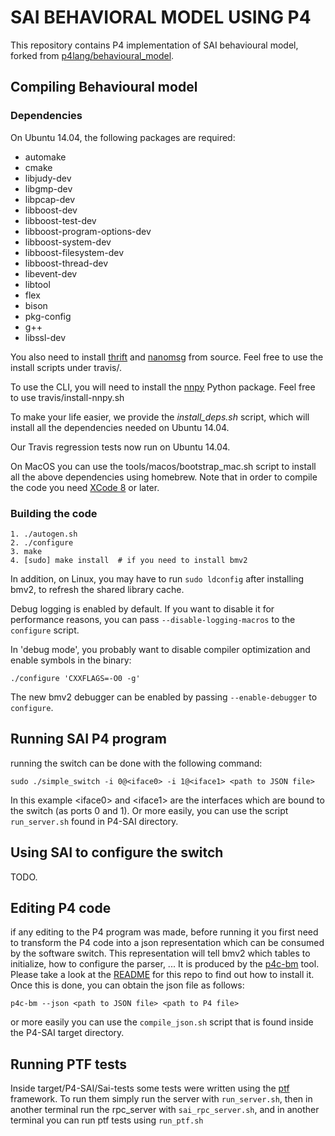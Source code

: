 # SAI BEHAVIORAL MODEL USING P4 
This repository contains P4 implementation of SAI behavioural model, forked from [p4lang/behavioural_model](https://github.com/p4lang/behavioral-model/).

## Compiling Behavioural model

### Dependencies

On Ubuntu 14.04, the following packages are required:

- automake
- cmake
- libjudy-dev
- libgmp-dev
- libpcap-dev
- libboost-dev
- libboost-test-dev
- libboost-program-options-dev
- libboost-system-dev
- libboost-filesystem-dev
- libboost-thread-dev
- libevent-dev
- libtool
- flex
- bison
- pkg-config
- g++
- libssl-dev

You also need to install [thrift](https://github.com/apache/thrift) and
[nanomsg](http://download.nanomsg.org/nanomsg-0.5-beta.tar.gz) from source. Feel
free to use the install scripts under travis/.

To use the CLI, you will need to install the
[nnpy](https://github.com/nanomsg/nnpy) Python package. Feel free to use
travis/install-nnpy.sh

To make your life easier, we provide the *install_deps.sh* script, which will
install all the dependencies needed on Ubuntu 14.04.

Our Travis regression tests now run on Ubuntu 14.04.

On MacOS you can use the tools/macos/bootstrap_mac.sh script to
install all the above dependencies using homebrew. Note that in order
to compile the code you need [XCode 8](https://itunes.apple.com/us/app/xcode/id497799835?mt=12)
or later.

### Building the code

    1. ./autogen.sh
    2. ./configure
    3. make
    4. [sudo] make install  # if you need to install bmv2

In addition, on Linux, you may have to run `sudo ldconfig` after installing
bmv2, to refresh the shared library cache.

Debug logging is enabled by default. If you want to disable it for performance
reasons, you can pass `--disable-logging-macros` to the `configure` script.

In 'debug mode', you probably want to disable compiler optimization and enable
symbols in the binary:

    ./configure 'CXXFLAGS=-O0 -g'

The new bmv2 debugger can be enabled by passing `--enable-debugger` to
`configure`.

## Running SAI P4 program
running the switch can be done with the following command:

    sudo ./simple_switch -i 0@<iface0> -i 1@<iface1> <path to JSON file>

In this example \<iface0\> and \<iface1\> are the interfaces which are bound to
the switch (as ports 0 and 1).
Or more easily, you can use the script ```run_server.sh``` found in P4-SAI directory.

## Using SAI to configure the switch
TODO.

## Editing P4 code
if any editing to the P4 program was made, before running it you first need to transform the P4 code into a json representation which can be consumed by the software switch. This
representation will tell bmv2 which tables to initialize, how to configure the
parser, ... It is produced by the [p4c-bm](https://github.com/p4lang/p4c-bm)
tool. Please take a look at the
[README](https://github.com/p4lang/p4c-bm/blob/master/README.rst) for this repo
to find out how to install it. Once this is done, you can obtain the json file
as follows:

    p4c-bm --json <path to JSON file> <path to P4 file>
    
or more easily you can use the ```compile_json.sh``` script that is found inside the P4-SAI target directory.

## Running PTF tests
Inside target/P4-SAI/Sai-tests some tests were written using the [ptf](https://github.com/p4lang/ptf) framework. 
To run them simply run the server with ```run_server.sh```, then in another terminal run the rpc_server with ```sai_rpc_server.sh```, and in another terminal you can run ptf tests using ```run_ptf.sh```
